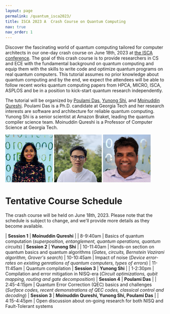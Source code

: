 ```yaml
---
layout: page
permalink: /quantum_isca2023/
title: ISCA 2023 A  Crash Course on Quantum Computing
nav: true
nav_order: 1
---
```

Discover the fascinating world of quantum computing tailored for computer architects in our one-day crash course on June 18th, 2023 at [the ISCA conference](https://iscaconf.org/isca2023/). 
The goal of this crash course is to provide researchers in CS and ECE with the fundamental background 
on quantum computing and equip them with the skills to write code and optimize quantum programs
on real quantum computers. This tutorial assumes no prior knowledge about quantum computing and by
the end, we expect the attendees will be able to follow recent works quantum computing papers from
HPCA, MICRO, ISCA, ASPLOS and be in a position to kick-start quantum research independently.

The tutorial will be organized by [Poulami Das](https://sites.gatech.edu/poulamidas/), [Yunong Shi](yunongshi.me), and [Moinuddin Qureshi](https://moin.cc.gatech.edu/).  Poulami Das is a
Ph.D. candidate at Georgia Tech and her research interests are software and architecture for reliable quantum
computing.  Yunong Shi is a senior scientist at Amazon Braket, leading the quantum compiler science team.  Moinuddin Qureshi is a Professor of Computer Science at Georgia Tech.

<img src="/assets/img/poulami.jpeg"  width="150" height="150">
<img src="/assets/img/yunong.png"  width="150" height="150">
<img src="/assets/img/MoinPic.jpeg"  width="150" height="150">

# Tentative Course Schedule

The crash course will be held on June 18th, 2023. Please note that the schedule is subject to change, and we'll provide more details as they become available.

| **Session 1**  | **Moinuddin Qureshi**                                             | 
| 8-9:40am   | Basics of quantum computation (*superposition, entanglement, quantum operations, quantum circuits*)
| **Session 2**  | **Yunong Shi**                                             | 
| 10-11:40am   | Hands-on section on quantum basics and quantum algorithms (*Gates, circuits, Bernstein Vazirani algorithm, Grover's search*)
| 10-10:45am | Impact of noise (*Device error-rates on existing genrations of quantum computers, types of errors*)
| 11-11:45am | Quantum compilation 
| **Session 3**  | **Yunong Shi**                                             | 
| 1-2:30pm   | Compilation and error mitigation in NISQ-era (*Circuit optimizations, qubit mapping, routing and gate decomposition*)
| **Session 4**  | **Poulami Das**                                             | 
| 2:45-4:15pm   | Quantum Error Correction (QEC) basics and challenges (*Surface codes, recent demonstrations of QEC codes, classical control and decoding*)
| **Session 3**  | **Moinuddin Qureshi, Yunong Shi, Poulami Das**                                             | 
| 4:15-4:45pm   | Open discussion about on-going research for both NISQ and Fault-Tolerant systems

